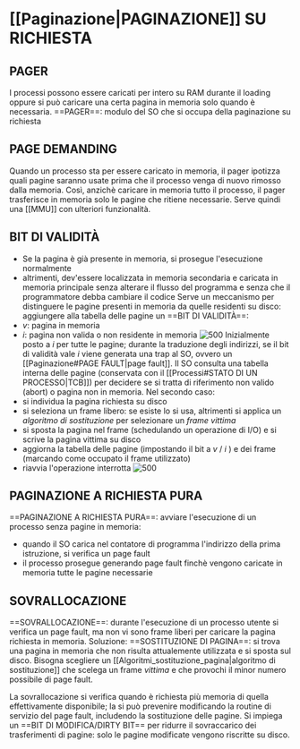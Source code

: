 # [[Paginazione|PAGINAZIONE]] SU RICHIESTA

## PAGER
I processi possono essere caricati per intero su RAM durante il loading oppure si può caricare una certa pagina in memoria solo quando è necessaria.
==PAGER==: modulo del SO che si occupa della paginazione su richiesta

## PAGE DEMANDING
Quando un processo sta per essere caricato in memoria, il pager ipotizza quali pagine saranno usate prima che il processo venga di nuovo rimosso dalla memoria.
Così, anzichè caricare in memoria tutto il processo, il pager trasferisce in memoria solo le pagine che ritiene necessarie.
Serve quindi una [[MMU]] con ulteriori funzionalità.

## BIT DI VALIDITÀ
- Se la pagina è già presente in memoria, si prosegue l'esecuzione normalmente
- altrimenti, dev'essere localizzata in memoria secondaria e caricata in memoria principale senza alterare il flusso del programma e senza che il programmatore debba cambiare il codice
Serve un meccanismo per distinguere le pagine presenti in memoria da quelle residenti su disco: aggiungere alla tabella delle pagine un ==BIT DI VALIDITÀ==:
- _v_: pagina in memoria
- _i_: pagina non valida o non residente in memoria
![500](bit_di_validita1.png)
Inizialmente posto a _i_ per tutte le pagine; durante la traduzione degli indirizzi, se il bit di validità vale _i_ viene generata una trap al SO, ovvero un [[Paginazione#PAGE FAULT|page fault]].
Il SO consulta una tabella interna delle pagine (conservata con il [[Processi#STATO DI UN PROCESSO|TCB]]) per decidere se si tratta di riferimento non valido (abort) o pagina non in memoria.
Nel secondo caso:
- si individua la pagina richiesta su disco
- si seleziona un frame libero: se esiste lo si usa, altrimenti si applica un _algoritmo di sostituzione_ per selezionare un _frame vittima_
- si sposta la pagina nel frame (schedulando un operazione di I/O) e si scrive la pagina vittima su disco
- aggiorna la tabella delle pagine (impostando il bit a _v_ / _i_ ) e dei frame (marcando come occupato il frame utilizzato)
- riavvia l'operazione interrotta
![500](bit_di_validita2.png)

## PAGINAZIONE A RICHIESTA PURA
==PAGINAZIONE A RICHIESTA PURA==: avviare l'esecuzione di un processo senza pagine in memoria:
- quando il SO carica nel contatore di programma l'indirizzo della prima istruzione, si verifica un page fault
- il processo prosegue generando page fault finchè vengono caricate in memoria tutte le pagine necessarie

## SOVRALLOCAZIONE
==SOVRALLOCAZIONE==: durante l'esecuzione di un processo utente si verifica un page fault, ma non vi sono frame liberi per caricare la pagina richiesta in memoria.
Soluzione: ==SOSTITUZIONE DI PAGINA==: si trova una pagina in memoria che non risulta attualemente utilizzata e si sposta sul disco.
Bisogna scegliere un [[Algoritmi_sostituzione_pagina|algoritmo di sostituzione]] che scelega un frame _vittima_ e che provochi il minor numero possibile di page fault.

La sovrallocazione si verifica quando è richiesta più memoria di quella effettivamente disponibile; la si può prevenire modificando la routine di servizio del page fault, includendo la sostituzione delle pagine.
Si impiega un ==BIT DI MODIFICA/DIRTY BIT== per ridurre il sovraccarico dei trasferimenti di pagine: solo le pagine modificate vengono riscritte su disco.